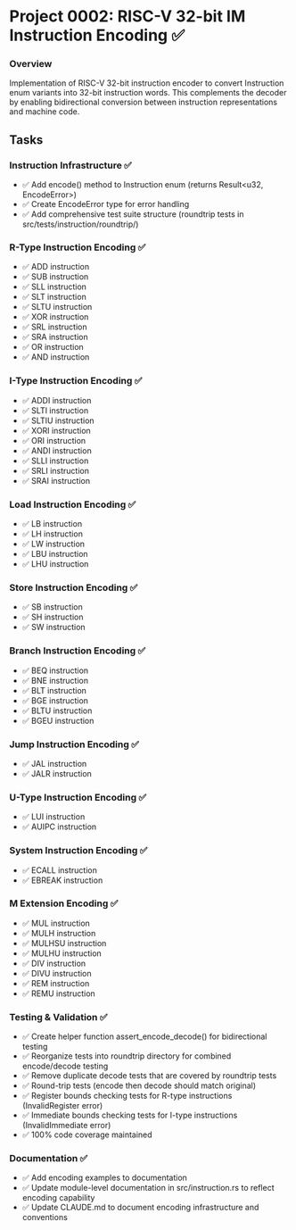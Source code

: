 # Project 0002: RISC-V 32-bit IM Instruction Encoding ✅

### Overview
Implementation of RISC-V 32-bit instruction encoder to convert Instruction enum variants into 32-bit instruction words. This complements the decoder by enabling bidirectional conversion between instruction representations and machine code.

## Tasks

### Instruction Infrastructure ✅
- ✅ Add encode() method to Instruction enum (returns Result<u32, EncodeError>)
- ✅ Create EncodeError type for error handling
- ✅ Add comprehensive test suite structure (roundtrip tests in src/tests/instruction/roundtrip/)

### R-Type Instruction Encoding ✅
- ✅ ADD instruction
- ✅ SUB instruction  
- ✅ SLL instruction
- ✅ SLT instruction
- ✅ SLTU instruction
- ✅ XOR instruction
- ✅ SRL instruction
- ✅ SRA instruction
- ✅ OR instruction
- ✅ AND instruction

### I-Type Instruction Encoding ✅
- ✅ ADDI instruction
- ✅ SLTI instruction
- ✅ SLTIU instruction
- ✅ XORI instruction
- ✅ ORI instruction
- ✅ ANDI instruction
- ✅ SLLI instruction
- ✅ SRLI instruction
- ✅ SRAI instruction

### Load Instruction Encoding ✅
- ✅ LB instruction
- ✅ LH instruction
- ✅ LW instruction
- ✅ LBU instruction
- ✅ LHU instruction

### Store Instruction Encoding ✅
- ✅ SB instruction
- ✅ SH instruction
- ✅ SW instruction

### Branch Instruction Encoding ✅
- ✅ BEQ instruction
- ✅ BNE instruction
- ✅ BLT instruction
- ✅ BGE instruction
- ✅ BLTU instruction
- ✅ BGEU instruction

### Jump Instruction Encoding ✅
- ✅ JAL instruction
- ✅ JALR instruction

### U-Type Instruction Encoding ✅
- ✅ LUI instruction
- ✅ AUIPC instruction

### System Instruction Encoding ✅
- ✅ ECALL instruction
- ✅ EBREAK instruction

### M Extension Encoding ✅
- ✅ MUL instruction
- ✅ MULH instruction
- ✅ MULHSU instruction
- ✅ MULHU instruction
- ✅ DIV instruction
- ✅ DIVU instruction
- ✅ REM instruction
- ✅ REMU instruction

### Testing & Validation ✅
- ✅ Create helper function assert_encode_decode() for bidirectional testing
- ✅ Reorganize tests into roundtrip directory for combined encode/decode testing
- ✅ Remove duplicate decode tests that are covered by roundtrip tests
- ✅ Round-trip tests (encode then decode should match original)
- ✅ Register bounds checking tests for R-type instructions (InvalidRegister error)
- ✅ Immediate bounds checking tests for I-type instructions (InvalidImmediate error)
- ✅ 100% code coverage maintained

### Documentation ✅
- ✅ Add encoding examples to documentation
- ✅ Update module-level documentation in src/instruction.rs to reflect encoding capability
- ✅ Update CLAUDE.md to document encoding infrastructure and conventions

